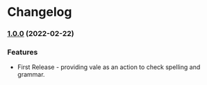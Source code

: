# Changelog

### [1.0.0](https://github.com/philips-internal/vale-spell-grammar-check-action/tree/v1.0.0) (2022-02-22)


### Features

*  First Release - providing vale as an action to check spelling and grammar.
